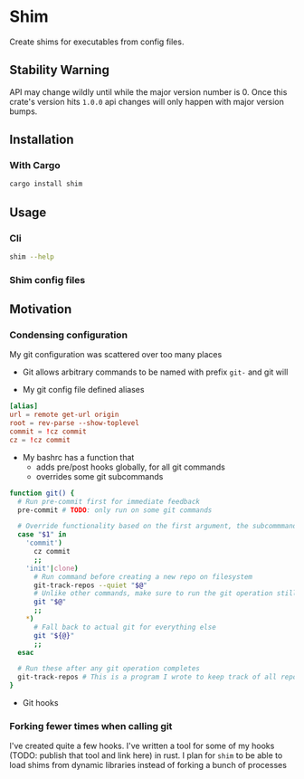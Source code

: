 # Shim

Create shims for executables from config files.

## Stability Warning

API may change wildly until while the major version number is 0.
Once this crate's version hits `1.0.0` api changes will only happen with major version bumps.

## Installation

### With Cargo

```bash
cargo install shim
```

## Usage

### Cli

```bash
shim --help
```

### Shim config files

## Motivation

### Condensing configuration

My git configuration was scattered over too many places

- Git allows arbitrary commands to be named with prefix `git-` and git will

- My git config file defined aliases

```toml
[alias]
url = remote get-url origin
root = rev-parse --show-toplevel
commit = !cz commit
cz = !cz commit
```

- My bashrc has a function that
  - adds pre/post hooks globally, for all git commands
  - overrides some git subcommands

```bash
function git() {
  # Run pre-commit first for immediate feedback
  pre-commit # TODO: only run on some git commands

  # Override functionality based on the first argument, the subcommmand
  case "$1" in
    'commit')
      cz commit
      ;;
    'init'|clone)
      # Run command before creating a new repo on filesystem
      git-track-repos --quiet "$@"
      # Unlike other commands, make sure to run the git operation still
      git "$@"
      ;;
    *)
      # Fall back to actual git for everything else
      git "${@}"
      ;;
  esac

  # Run these after any git operation completes
  git-track-repos # This is a program I wrote to keep track of all repos I've cloned
}
```

- Git hooks

### Forking fewer times when calling git

I've created quite a few hooks.
I've written a tool for some of my hooks (TODO: publish that tool and link here) in rust. I plan for `shim` to be able to load shims from dynamic libraries instead of forking a bunch of processes
